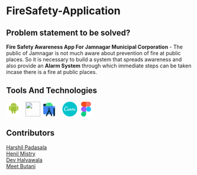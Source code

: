 # FireSafety-Application
## Problem statement to be solved?
<b>Fire Safety Awareness App For Jamnagar Municipal Corporation</b> - The public of Jamnagar is not much aware about prevention of fire at public places. So it is necessary to build a system that spreads awareness and also provide an <b>Alarm System</b> through which immediate steps can be taken incase there is a fire at public places.

## Tools And Technologies
<img src='https://raw.githubusercontent.com/devicons/devicon/master/icons/android/android-original-wordmark.svg' width=40 height=40>&nbsp;&nbsp;&nbsp;<img src='https://camo.githubusercontent.com/fbfcb9e3dc648adc93bef37c718db16c52f617ad055a26de6dc3c21865c3321d/68747470733a2f2f7777772e766563746f726c6f676f2e7a6f6e652f6c6f676f732f6769742d73636d2f6769742d73636d2d69636f6e2e737667' width=40 height=40>
<img src="https://github.com/devicons/devicon/blob/master/icons/androidstudio/androidstudio-original.svg" width="40" height="40">&nbsp;&nbsp;&nbsp;
<img src="https://github.com/devicons/devicon/raw/master/icons/canva/canva-original.svg" title="Canva" alt="Canva" width="40" height="40" style="max-width: 100%;">
<img src="https://github.com/devicons/devicon/raw/master/icons/figma/figma-original.svg" title="figma" alt="figma" width="40" height="40" style="max-width: 100%;">

## Contributors
<a href="https://github.com/harshil-padasala">Harshil Padasala</a><br>
<a href="https://github.com/HenilMistry">Henil Mistry</a><br>
<a href="https://github.com/DevHalvawala">Dev Halvawala</a><br>
<a href="https://github.com/MeetButani27">Meet Butani</a>
